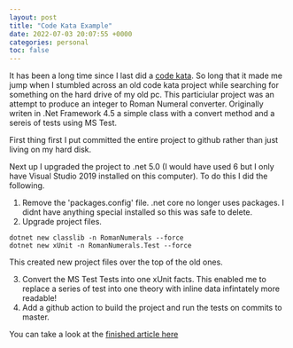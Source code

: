 ```yaml
---
layout: post
title: "Code Kata Example"
date: 2022-07-03 20:07:55 +0000
categories: personal
toc: false
---
```

It has been a long time since I last did a [code kata](http://codekata.com). So long that it made me jump when I stumbled across an old code kata project while searching for something on the hard drive of my old pc. This particiular project was an attempt to produce an integer to Roman Numeral converter. Originally writen in .Net Framework 4.5 a simple class with a convert method and a sereis of tests using MS Test.

First thing first I put committed the entire project to github rather than just living on my hard disk. 

Next up I upgraded the project to .net 5.0 (I would have used 6 but I only have Visual Studio 2019 installed on this computer). 
To do this I did the following.

1. Remove the 'packages.config' file. .net core no longer uses packages. I didnt have anything special installed so this was safe to delete.
2. Upgrade project files.
```
dotnet new classlib -n RomanNumerals --force
dotnet new xUnit -n RomanNumerals.Test --force
```
This created new project files over the top of the old ones.

3. Convert the MS Test Tests into one xUnit facts. This enabled me to replace a series of test into one theory with inline data infintately more readable!
4. Add a github action to build the project and run the tests on commits to master.

You can take a look at the [finished article here](https://github.com/Cookiesworld/RomanNumeralsKata)